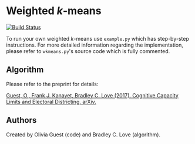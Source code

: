 # Weighted _k_-means

[![Build Status](https://travis-ci.com/oliviaguest/weighted_k_means.svg?token=qe5169Xpv1Woxy1aGgNr&branch=master)](https://travis-ci.com/oliviaguest/weighted_k_means)

To run your own weighted _k_-means use ```example.py``` which has step-by-step instructions.
For more detailed information regarding the implementation, please refer to ```wkmeans.py```'s source code which is fully commented.

## Algorithm
Please refer to the preprint for details:

[Guest, O., Frank J. Kanayet, Bradley C. Love (2017). Cognitive Capacity Limits and Electoral Districting. arXiv.](https://arxiv.org/abs/1711.04640)
  
## Authors
Created by Olivia Guest (code) and Bradley C. Love (algorithm).
